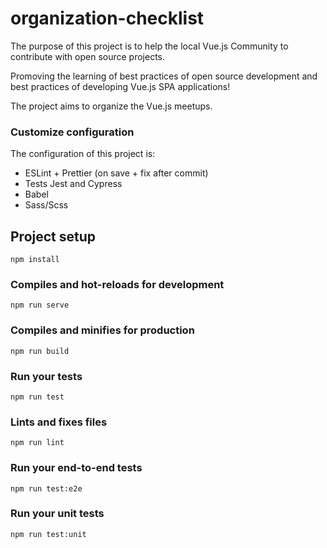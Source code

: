 # organization-checklist
The purpose of this project is to help the local Vue.js Community to contribute with open source projects.

Promoving the learning of best practices of open source development and best practices of developing Vue.js SPA applications!

The project aims to organize the Vue.js meetups.

### Customize configuration
The configuration of this project is: 
- ESLint + Prettier (on save + fix after commit)
- Tests Jest and Cypress
- Babel
- Sass/Scss

## Project setup
```
npm install
```

### Compiles and hot-reloads for development
```
npm run serve
```

### Compiles and minifies for production
```
npm run build
```

### Run your tests
```
npm run test
```

### Lints and fixes files
```
npm run lint
```

### Run your end-to-end tests
```
npm run test:e2e
```

### Run your unit tests
```
npm run test:unit
```

